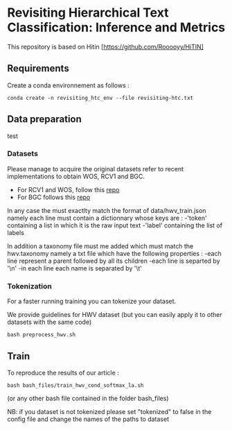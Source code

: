 # Revisiting Hierarchical Text Classification: Inference and Metrics

This repository is based on Hitin [https://github.com/Rooooyy/HiTIN]


## Requirements

Create a conda environnement as follows : 
```shell
conda create -n revisiting_htc_env --file revisiting-htc.txt
```

## Data preparation

test

### Datasets

Please manage to acquire the original datasets refer to recent implementations to obtain WOS, RCV1 and BGC. 
- For RCV1 and WOS, follow this [repo](https://github.com/Rooooyy/HiTIN/tree/master)  
- For BGC follows this [repo](https://gitlab.com/distration/dsi-nlp-publib/-/blob/main/htc-survey-22/src/dataset_tools/blurb/)

In any case the must exactlty match the format of data/hwv_train.json namely each line must contain a dictionnary whose keys are :
-'token' containing a list in which it is the raw input text
-'label' containing the list of labels 

In addition a taxonomy file must me added which must match the hwv.taxonomy namely a txt file which have the following properties :
-each line represent a parent followed by all its children 
-each line is separted by '\n'
-in each line each name is separated by '\t'

### Tokenization 

For a faster running training you can tokenize your dataset. 

We provide guidelines for HWV dataset (but you can easily apply it to other datasets with the same code)

```shell
bash preprocess_hwv.sh
```


## Train

To reproduce the results of our article : 

```shell
bash bash_files/train_hwv_cond_softmax_la.sh
```

(or any other bash file contained in the folder bash_files)

NB: if you dataset is not tokenized please set "tokenized" to false in the config file and change the names of the paths to dataset

